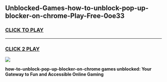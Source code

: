 
## Unblocked-Games-how-to-unblock-pop-up-blocker-on-chrome-Play-Free-0oe33
<h3>
<a href="https://premium76.site?title=how-to-unblock-pop-up-blocker-on-chrome&ref=21A">CLICK TO PLAY</a></h3>
<hr>

<h3>
<a href="https://premium76.site?title=how-to-unblock-pop-up-blocker-on-chrome&ref=21A">CLICK 2 PLAY</a>
  
</h3>

<a href="https://premium76.site?title=how-to-unblock-pop-up-blocker-on-chrome&ref=21A"><img src="https://clearcache.store/games.png"></a>


**how-to-unblock-pop-up-blocker-on-chrome games unblocked: Your Gateway to Fun and Accessible Online Gaming**
